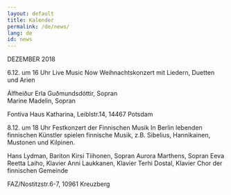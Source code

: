 ```yaml
---
layout: default
title: Kalender
permalink: /de/news/
lang: de
id: news
---
```

DEZEMBER 2018

6.12. um 16 Uhr
Live Music Now
Weihnachtskonzert mit Liedern, Duetten und Arien  

Álfheiður Erla Guðmundsdóttir, Sopran  
Marine Madelin, Sopran  

Fontiva Haus Katharina, Leiblstr.14, 14467 Potsdam

8.12. um 18 Uhr 
Festkonzert der Finnischen Musik
In Berlin lebenden finnischen Künstler spielen finnische Musik, z.B. Sibelius, Hannikainen, Mustonen und Kilpinen.

Hans Lydman, Bariton
Kirsi Tiihonen, Sopran
Aurora Marthens, Sopran
Eeva Reetta Laiho, Klavier
Anni Laukkanen, Klavier
Terhi Dostal, Klavier
Chor der finnischen Gemeinde

FAZ/Nostitzstr.6-7, 10961 Kreuzberg

